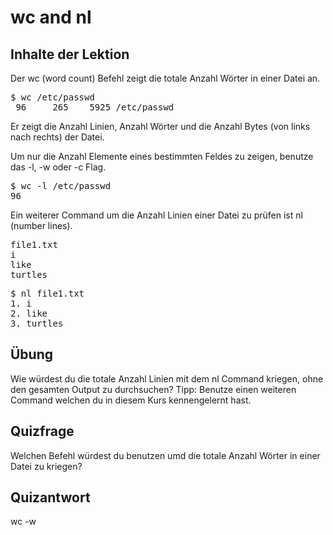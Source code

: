 # wc and nl

## Inhalte der Lektion

Der wc (word count) Befehl zeigt die totale Anzahl Wörter in einer Datei an.

<pre>$ wc /etc/passwd
 96     265    5925 /etc/passwd
</pre>

Er zeigt die Anzahl Linien, Anzahl Wörter und die Anzahl Bytes (von links nach rechts) der Datei.

Um nur die Anzahl Elemente eines bestimmten Feldes zu zeigen, benutze das -l, -w oder -c Flag.

<pre>$ wc -l /etc/passwd
96</pre>

Ein weiterer Command um die Anzahl Linien einer Datei zu prüfen ist nl (number lines).

<pre>
file1.txt
i
like
turtles
</pre>

<pre>$ nl file1.txt
1. i
2. like
3. turtles
</pre>

## Übung

Wie würdest du die totale Anzahl Linien mit dem nl Command kriegen, ohne den gesamten Output zu durchsuchen? Tipp: Benutze einen weiteren Command welchen du in diesem Kurs kennengelernt hast.

## Quizfrage

Welchen Befehl würdest du benutzen umd die totale Anzahl Wörter in einer Datei zu kriegen?

## Quizantwort

wc -w
